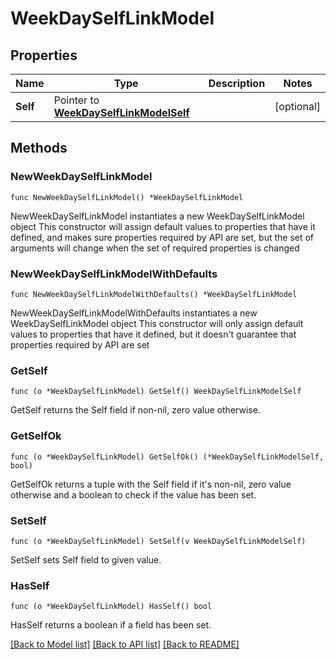 # WeekDaySelfLinkModel

## Properties

Name | Type | Description | Notes
------------ | ------------- | ------------- | -------------
**Self** | Pointer to [**WeekDaySelfLinkModelSelf**](WeekDaySelfLinkModelSelf.md) |  | [optional] 

## Methods

### NewWeekDaySelfLinkModel

`func NewWeekDaySelfLinkModel() *WeekDaySelfLinkModel`

NewWeekDaySelfLinkModel instantiates a new WeekDaySelfLinkModel object
This constructor will assign default values to properties that have it defined,
and makes sure properties required by API are set, but the set of arguments
will change when the set of required properties is changed

### NewWeekDaySelfLinkModelWithDefaults

`func NewWeekDaySelfLinkModelWithDefaults() *WeekDaySelfLinkModel`

NewWeekDaySelfLinkModelWithDefaults instantiates a new WeekDaySelfLinkModel object
This constructor will only assign default values to properties that have it defined,
but it doesn't guarantee that properties required by API are set

### GetSelf

`func (o *WeekDaySelfLinkModel) GetSelf() WeekDaySelfLinkModelSelf`

GetSelf returns the Self field if non-nil, zero value otherwise.

### GetSelfOk

`func (o *WeekDaySelfLinkModel) GetSelfOk() (*WeekDaySelfLinkModelSelf, bool)`

GetSelfOk returns a tuple with the Self field if it's non-nil, zero value otherwise
and a boolean to check if the value has been set.

### SetSelf

`func (o *WeekDaySelfLinkModel) SetSelf(v WeekDaySelfLinkModelSelf)`

SetSelf sets Self field to given value.

### HasSelf

`func (o *WeekDaySelfLinkModel) HasSelf() bool`

HasSelf returns a boolean if a field has been set.


[[Back to Model list]](../README.md#documentation-for-models) [[Back to API list]](../README.md#documentation-for-api-endpoints) [[Back to README]](../README.md)


